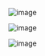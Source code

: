 
![image](https://github.com/Umang1901/LGMVIP-Task1/assets/117199803/6fc94b62-bc5b-429a-a95e-330bd6f770a2)

![image](https://github.com/Umang1901/LGMVIP-Task1/assets/117199803/3272a4ff-c798-428a-bdad-d4d46832ffe4)

![image](https://github.com/Umang1901/LGMVIP-Task1/assets/117199803/9ecd0ee7-3628-44a5-b541-f745ad37b42f)
